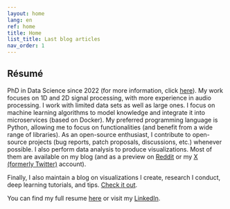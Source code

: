 ```yaml
---
layout: home
lang: en
ref: home
title: Home
list_title: Last blog articles
nav_order: 1
---
```


## Résumé

PhD in Data Science since 2022 (for more information, click [here](/blog/phd/2022/10/30/my-phd-experience.html)).
My work focuses on 1D and 2D signal processing, with more experience in audio processing.
I work with limited data sets as well as large ones.
I focus on machine learning algorithms to model knowledge and integrate it into microservices (based on Docker).
My preferred programming language is Python, allowing me to focus on functionalities (and benefit from a wide range of libraries).
As an open-source enthusiast, I contribute to open-source projects (bug reports, patch proposals, discussions, etc.) whenever possible.
I also perform data analysis to produce visualizations. Most of them are available on my blog (and as a preview on [Reddit](https://www.reddit.com/user/vroger11) or my [X (formerly Twitter)](https://x.com/vroger11) account).

Finally, I also maintain a blog on visualizations I create, research I conduct, deep learning tutorials, and tips. [Check it out](blog).

You can find my full resume [here](/assets/cv/cv_en.pdf) or visit my [LinkedIn](https://www.linkedin.com/in/vroger11/).
